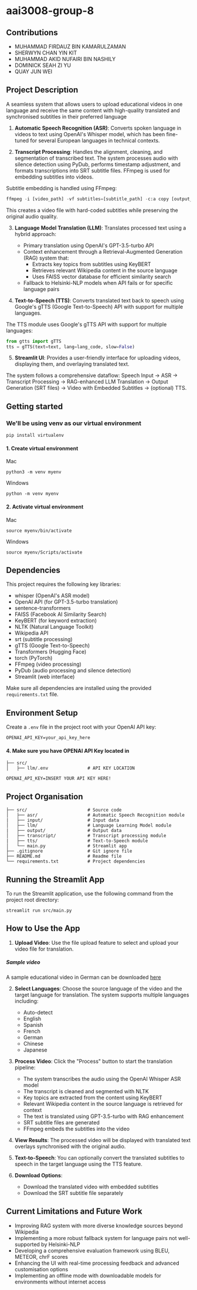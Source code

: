 # aai3008-group-8

## Contributions
- MUHAMMAD FIRDAUZ BIN KAMARULZAMAN
- SHERWYN CHAN YIN KIT
- MUHAMMAD AKID NUFAIRI BIN NASHILY
- DOMINICK SEAH ZI YU
- QUAY JUN WEI

## Project Description
A seamless system that allows users to upload educational videos in one language and receive the same content with high-quality translated and synchronised subtitles in their preferred language

1. **Automatic Speech Recognition (ASR)**: Converts spoken language in videos to text using OpenAI's Whisper model, which has been fine-tuned for several European languages in technical contexts.

2. **Transcript Processing**: Handles the alignment, cleaning, and segmentation of transcribed text. The system processes audio with silence detection using PyDub, performs timestamp adjustment, and formats transcriptions into SRT subtitle files. FFmpeg is used for embedding subtitles into videos.

Subtitle embedding is handled using FFmpeg:

```python
ffmpeg -i [video_path] -vf subtitles=[subtitle_path] -c:a copy [output_path]
```

This creates a video file with hard-coded subtitles while preserving the original audio quality.



3. **Language Model Translation (LLM)**: Translates processed text using a hybrid approach:
   - Primary translation using OpenAI's GPT-3.5-turbo API
   - Context enhancement through a Retrieval-Augmented Generation (RAG) system that:
     - Extracts key topics from subtitles using KeyBERT
     - Retrieves relevant Wikipedia content in the source language
     - Uses FAISS vector database for efficient similarity search
   - Fallback to Helsinki-NLP models when API fails or for specific language pairs

4. **Text-to-Speech (TTS)**: Converts translated text back to speech using Google's gTTS (Google Text-to-Speech) API with support for multiple languages.

The TTS module uses Google's gTTS API with support for multiple languages:

```python
from gtts import gTTS
tts = gTTS(text=text, lang=lang_code, slow=False)
```

5. **Streamlit UI**: Provides a user-friendly interface for uploading videos, displaying them, and overlaying translated text.

The system follows a comprehensive dataflow: Speech Input → ASR → Transcript Processing → RAG-enhanced LLM Translation → Output Generation (SRT files) → Video with Embedded Subtitles → (optional) TTS.

## Getting started

### We'll be using venv as our virtual environment
```
pip install virtualenv
```

#### 1. **Create virtual environment**

Mac
```
python3 -m venv myenv
```

Windows
```
python -m venv myenv
```

#### 2. Activate virtual environment

Mac
```
source myenv/bin/activate
```

Windows
```
source myenv/Scripts/activate
```


## Dependencies

This project requires the following key libraries:
- whisper (OpenAI's ASR model)
- OpenAI API (for GPT-3.5-turbo translation)
- sentence-transformers
- FAISS (Facebook AI Similarity Search)
- KeyBERT (for keyword extraction)
- NLTK (Natural Language Toolkit)
- Wikipedia API
- srt (subtitle processing)
- gTTS (Google Text-to-Speech)
- Transformers (Hugging Face)
- torch (PyTorch)
- FFmpeg (video processing)
- PyDub (audio processing and silence detection)
- Streamlit (web interface)

Make sure all dependencies are installed using the provided `requirements.txt` file.

## Environment Setup

Create a `.env` file in the project root with your OpenAI API key:
```
OPENAI_API_KEY=your_api_key_here
```

#### 4. Make sure you have OPENAI API Key located in
```
├── src/
│   ├── llm/.env               # API KEY LOCATION

OPENAI_API_KEY=INSERT YOUR API KEY HERE!
```

## Project Organisation
```
├── src/                       # Source code
│   ├── asr/                   # Automatic Speech Recognition module
|   ├── input/                 # Input data
│   ├── llm/                   # Language Learning Model module
|   ├── output/                # Output data
│   ├── transcript/            # Transcript processing module
|   ├── tts/                   # Text-to-Speech module
│   └── main.py                # Streamlit app
├── .gitignore                 # Git ignore file
├── README.md                  # Readme file
└── requirements.txt           # Project dependencies
```

## Running the Streamlit App

To run the Streamlit application, use the following command from the project root directory:

```
streamlit run src/main.py
```

## How to Use the App

1. **Upload Video**: Use the file upload feature to select and upload your video file for translation.

##### Sample video

A sample educational video in German can be downloaded [here](https://drive.google.com/file/d/1YGQOHM4f5TCwZB2N2JGsjmGGoqNRiktd/view?usp=sharing) 

2. **Select Languages**: Choose the source language of the video and the target language for translation. The system supports multiple languages including:
   - Auto-detect
   - English
   - Spanish
   - French
   - German
   - Chinese
   - Japanese

3. **Process Video**: Click the "Process" button to start the translation pipeline:
   - The system transcribes the audio using the OpenAI Whisper ASR model
   - The transcript is cleaned and segmented with NLTK
   - Key topics are extracted from the content using KeyBERT
   - Relevant Wikipedia content in the source language is retrieved for context
   - The text is translated using GPT-3.5-turbo with RAG enhancement
   - SRT subtitle files are generated
   - FFmpeg embeds the subtitles into the video

4. **View Results**: The processed video will be displayed with translated text overlays synchronised with the original audio.

5. **Text-to-Speech**: You can optionally convert the translated subtitles to speech in the target language using the TTS feature.

6. **Download Options**:
   - Download the translated video with embedded subtitles
   - Download the SRT subtitle file separately

## Current Limitations and Future Work

- Improving RAG system with more diverse knowledge sources beyond Wikipedia
- Implementing a more robust fallback system for language pairs not well-supported by Helsinki-NLP
- Developing a comprehensive evaluation framework using BLEU, METEOR, chrF scores
- Enhancing the UI with real-time processing feedback and advanced customisation options
- Implementing an offline mode with downloadable models for environments without internet access
